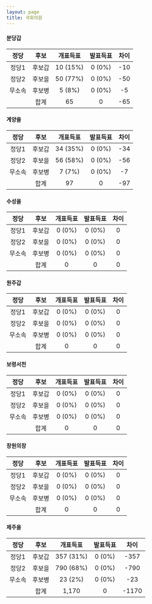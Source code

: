 ```yaml
---
layout: page
title: 국회의원
---
```


#### **분당갑**

|정당|후보|개표득표|발표득표|차이|
|:----:|:----:|:----:|:----:|:----:|
|정당1|후보갑|10 (15%)|0 (0%)|-10|
|정당2|후보을|50 (77%)|0 (0%)|-50|
|무소속|후보병|5 (8%)|0 (0%)|-5|
||합계|65|0|-65|

#### **계양을**

|정당|후보|개표득표|발표득표|차이|
|:----:|:----:|:----:|:----:|:----:|
|정당1|후보갑|34 (35%)|0 (0%)|-34|
|정당2|후보을|56 (58%)|0 (0%)|-56|
|무소속|후보병|7 (7%)|0 (0%)|-7|
||합계|97|0|-97|

#### **수성을**

|정당|후보|개표득표|발표득표|차이|
|:----:|:----:|:----:|:----:|:----:|
|정당1|후보갑|0 (0%)|0 (0%)|0|
|정당2|후보을|0 (0%)|0 (0%)|0|
|무소속|후보병|0 (0%)|0 (0%)|0|
||합계|0|0|0|

#### **원주갑**

|정당|후보|개표득표|발표득표|차이|
|:----:|:----:|:----:|:----:|:----:|
|정당1|후보갑|0 (0%)|0 (0%)|0|
|정당2|후보을|0 (0%)|0 (0%)|0|
|무소속|후보병|0 (0%)|0 (0%)|0|
||합계|0|0|0|

#### **보령서천**

|정당|후보|개표득표|발표득표|차이|
|:----:|:----:|:----:|:----:|:----:|
|정당1|후보갑|0 (0%)|0 (0%)|0|
|정당2|후보을|0 (0%)|0 (0%)|0|
|무소속|후보병|0 (0%)|0 (0%)|0|
||합계|0|0|0|

#### **창원의창**

|정당|후보|개표득표|발표득표|차이|
|:----:|:----:|:----:|:----:|:----:|
|정당1|후보갑|0 (0%)|0 (0%)|0|
|정당2|후보을|0 (0%)|0 (0%)|0|
|무소속|후보병|0 (0%)|0 (0%)|0|
||합계|0|0|0|

#### **제주을**

|정당|후보|개표득표|발표득표|차이|
|:----:|:----:|:----:|:----:|:----:|
|정당1|후보갑|357 (31%)|0 (0%)|-357|
|정당2|후보을|790 (68%)|0 (0%)|-790|
|무소속|후보병|23 (2%)|0 (0%)|-23|
||합계|1,170|0|-1170|

